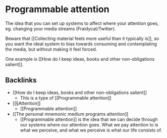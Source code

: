 # Programmable attention
The idea that you can set up systems to affect where your attention goes, eg. changing your media streams (Fraidycat/Twitter).

Beware that [[Collecting material feels more useful than it typically is]], so you want the ideal system to bias towards consuming and contemplating the media, but without making it feel forced.

One example is [[How do I keep ideas, books and other non-obligations salient]].

## Backlinks
* [[How do I keep ideas, books and other non-obligations salient]]
	* This is a type of [[Programmable attention]]
* [[§Attention]]
	* [[Programmable attention]]
* [[The personal mnemonic medium programs attention]]
	* [[Programmable attention]] is the idea that we can decide through our systems where our attention goes. What we pay attention to is what we perceive, and what we perceive is what our life consists of.

<!-- #Life -->

<!-- {BearID:069842F7-EF57-4613-8433-706F01F990C7-15756-00001304354A5F9E} -->
